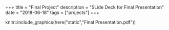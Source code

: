 +++
title = "Final Project"
description = "SLide Deck for Final Presentation"
date = "2018-06-18"
tags = ["projects"]
+++

knitr::include_graphics(here("static","Final Presentation.pdf"))

